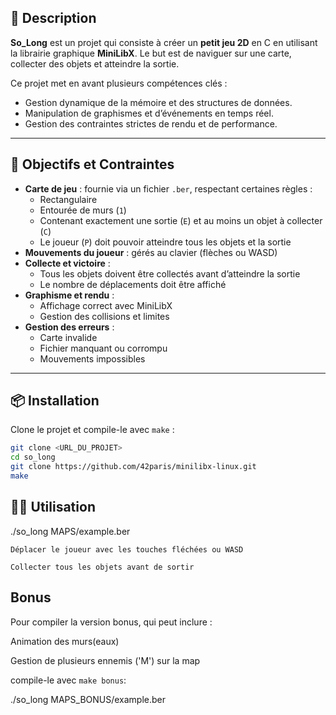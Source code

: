 ## 📝 Description

**So_Long** est un projet qui consiste à créer un **petit jeu 2D** en C en utilisant la librairie graphique **MiniLibX**. Le but est de naviguer sur une carte, collecter des objets et atteindre la sortie.

Ce projet met en avant plusieurs compétences clés :  
- Gestion dynamique de la mémoire et des structures de données.  
- Manipulation de graphismes et d’événements en temps réel.  
- Gestion des contraintes strictes de rendu et de performance.  

---

## 🎯 Objectifs et Contraintes

- **Carte de jeu** : fournie via un fichier `.ber`, respectant certaines règles :
  - Rectangulaire
  - Entourée de murs (`1`)
  - Contenant exactement une sortie (`E`) et au moins un objet à collecter (`C`)
  - Le joueur (`P`) doit pouvoir atteindre tous les objets et la sortie
- **Mouvements du joueur** : gérés au clavier (flèches ou WASD)
- **Collecte et victoire** :
  - Tous les objets doivent être collectés avant d’atteindre la sortie
  - Le nombre de déplacements doit être affiché
- **Graphisme et rendu** :
  - Affichage correct avec MiniLibX
  - Gestion des collisions et limites
- **Gestion des erreurs** :
  - Carte invalide
  - Fichier manquant ou corrompu
  - Mouvements impossibles

---

## 📦 Installation

Clone le projet et compile-le avec `make` :

```bash
git clone <URL_DU_PROJET>
cd so_long
git clone https://github.com/42paris/minilibx-linux.git
make
```


## 🏃‍♂️ Utilisation

./so_long MAPS/example.ber

    Déplacer le joueur avec les touches fléchées ou WASD

    Collecter tous les objets avant de sortir

## Bonus

Pour compiler la version bonus, qui peut inclure :

Animation des murs(eaux)

Gestion de plusieurs ennemis ('M') sur la map


compile-le avec `make bonus`: 

./so_long MAPS_BONUS/example.ber

